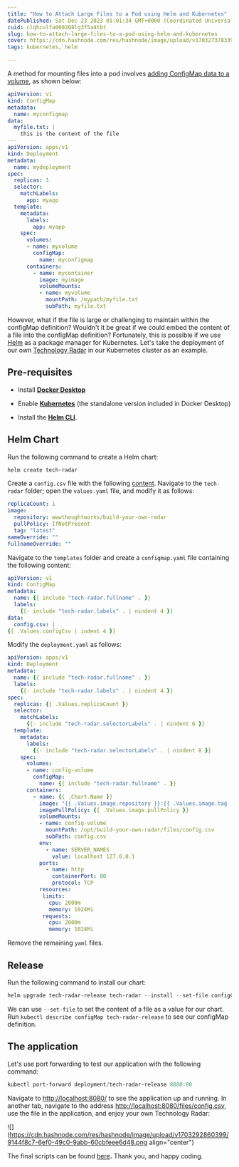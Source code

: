 ```yaml
---
title: "How to Attach Large Files to a Pod using Helm and Kubernetes"
datePublished: Sat Dec 23 2023 01:01:34 GMT+0000 (Coordinated Universal Time)
cuid: clqhculfa000208lg3f5a4tbt
slug: how-to-attach-large-files-to-a-pod-using-helm-and-kubernetes
cover: https://cdn.hashnode.com/res/hashnode/image/upload/v1703273783398/60cd2e5c-ff1b-435f-b31a-f8a6a6484523.png
tags: kubernetes, helm

---
```


A method for mounting files into a pod involves [adding ConfigMap data to a volume](https://kubernetes.io/docs/tasks/configure-pod-container/configure-pod-configmap/#populate-a-volume-with-data-stored-in-a-configmap), as shown below:

```yaml
apiVersion: v1
kind: ConfigMap
metadata:
  name: myconfigmap
data:
  myfile.txt: |
    this is the content of the file
---
apiVersion: apps/v1
kind: Deployment
metadata:
  name: mydeployment
spec:
  replicas: 1
  selector:
    matchLabels:
      app: myapp
  template:
    metadata:
      labels:
        app: myapp
    spec:
      volumes:
      - name: myvolume
        configMap:
          name: myconfigmap
      containers:
        - name: mycontainer
          image: myimage
          volumeMounts:
          - name: myvolume
            mountPath: /mypath/myfile.txt
            subPath: myfile.txt
```

However, what if the file is large or challenging to maintain within the configMap definition? Wouldn't it be great if we could embed the content of a file into the configMap definition? Fortunately, this is possible if we use [Helm](https://blog.raulnq.com/useful-commands-for-helm) as a package manager for Kubernetes. Let's take the deployment of our own [Technology Radar](https://github.com/thoughtworks/build-your-own-radar?tab=readme-ov-file) in our Kubernetes cluster as an example.

## Pre-requisites

* Install [**Docker Desktop**](https://docs.docker.com/desktop/install/windows-install/)
    
* Enable [**Kubernetes**](https://docs.docker.com/desktop/kubernetes/) (the standalone version included in Docker Desktop)
    
* Install the [**Helm CLI**](https://helm.sh/docs/intro/install/).
    

## Helm Chart

Run the following command to create a Helm chart:

```powershell
helm create tech-radar
```

Create a `config.csv` file with the following [content](https://raw.githubusercontent.com/thoughtworks/build-your-own-radar/master/spec/end_to_end_tests/resources/sheet.csv). Navigate to the `tech-radar` folder; open the `values.yaml` file, and modify it as follows:

```yaml
replicaCount: 1
image:
  repository: wwwthoughtworks/build-your-own-radar
  pullPolicy: IfNotPresent
  tag: "latest"
nameOverride: ""
fullnameOverride: ""
```

Navigate to the `templates` folder and create a `configmap.yaml` file containing the following content:

```yaml
apiVersion: v1
kind: ConfigMap
metadata:
  name: {{ include "tech-radar.fullname" . }}
  labels:
    {{- include "tech-radar.labels" . | nindent 4 }}
data:
  config.csv: |
{{ .Values.configCsv | indent 4 }}
```

Modify the `deployment.yaml` as follows:

```yaml
apiVersion: apps/v1
kind: Deployment
metadata:
  name: {{ include "tech-radar.fullname" . }}
  labels:
    {{- include "tech-radar.labels" . | nindent 4 }}
spec:
  replicas: {{ .Values.replicaCount }}
  selector:
    matchLabels:
      {{- include "tech-radar.selectorLabels" . | nindent 6 }}
  template:
    metadata:
      labels:
        {{- include "tech-radar.selectorLabels" . | nindent 8 }}
    spec:
      volumes:
      - name: config-volume
        configMap:
          name: {{ include "tech-radar.fullname" . }}  
      containers:
        - name: {{ .Chart.Name }}
          image: "{{ .Values.image.repository }}:{{ .Values.image.tag | default .Chart.AppVersion }}"
          imagePullPolicy: {{ .Values.image.pullPolicy }}
          volumeMounts:
          - name: config-volume
            mountPath: /opt/build-your-own-radar/files/config.csv
            subPath: config.csv
          env:
            - name: SERVER_NAMES
              value: localhost 127.0.0.1
          ports:
            - name: http
              containerPort: 80
              protocol: TCP
          resources:
           limits:
             cpu: 2000m
             memory: 1024Mi
           requests:
             cpu: 2000m
             memory: 1024Mi
```

Remove the remaining `yaml` files.

## Release

Run the following command to install our chart:

```powershell
helm upgrade tech-radar-release tech-radar --install --set-file configCsv="./config.csv"
```

We can use `--set-file` to set the content of a file as a value for our chart. Run `kubectl describe configMap tech-radar-release` to see our configMap definition.

## The application

Let's use port forwarding to test our application with the following command:

```powershell
kubectl port-forward deployment/tech-radar-release 8080:80
```

Navigate to [http://localhost:8080/](http://localhost:8080/) to see the application up and running. In another tab, navigate to the address [http://localhost:8080/files/config.csv](http://localhost:8080/files/config.csv), use the file in the application, and enjoy your own Technology Radar:

![](https://cdn.hashnode.com/res/hashnode/image/upload/v1703292860399/9144f8c7-6ef0-49c0-9abb-60cbfeee6d48.png align="center")

The final scripts can be found [here](https://github.com/raulnq/k8s-helm-files)**.** Thank you, and happy coding.